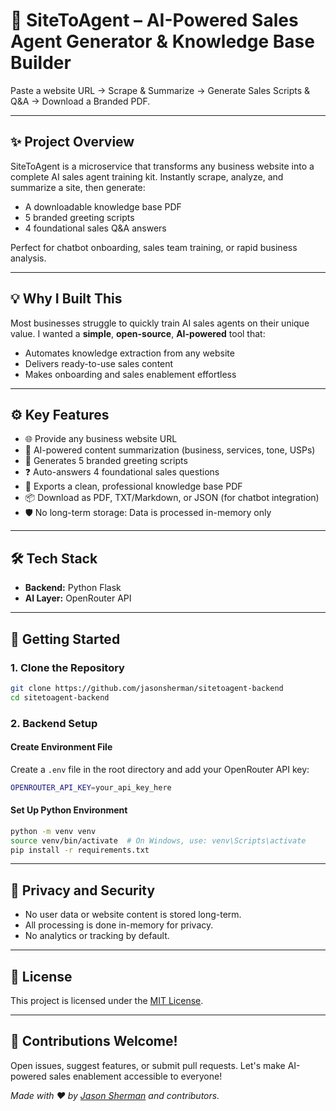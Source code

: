 # 🤖 SiteToAgent – AI-Powered Sales Agent Generator & Knowledge Base Builder

Paste a website URL → Scrape & Summarize → Generate Sales Scripts & Q&A → Download a Branded PDF.

---

## ✨ Project Overview

SiteToAgent is a microservice that transforms any business website into a complete AI sales agent training kit. Instantly scrape, analyze, and summarize a site, then generate:
- A downloadable knowledge base PDF
- 5 branded greeting scripts
- 4 foundational sales Q&A answers

Perfect for chatbot onboarding, sales team training, or rapid business analysis.

---

## 💡 Why I Built This

Most businesses struggle to quickly train AI sales agents on their unique value. I wanted a **simple**, **open-source**, **AI-powered** tool that:
- Automates knowledge extraction from any website
- Delivers ready-to-use sales content
- Makes onboarding and sales enablement effortless

---

## ⚙️ Key Features

- 🌐 Provide any business website URL
- 🤖 AI-powered content summarization (business, services, tone, USPs)
- 💬 Generates 5 branded greeting scripts
- ❓ Auto-answers 4 foundational sales questions
- 📄 Exports a clean, professional knowledge base PDF
- 📦 Download as PDF, TXT/Markdown, or JSON (for chatbot integration)
- 🛡️ No long-term storage: Data is processed in-memory only

---

## 🛠️ Tech Stack

- **Backend:** Python Flask
- **AI Layer:** OpenRouter API

---

## 🚀 Getting Started

### 1. Clone the Repository
```bash
git clone https://github.com/jasonsherman/sitetoagent-backend
cd sitetoagent-backend
```

### 2. Backend Setup

#### Create Environment File
Create a `.env` file in the root directory and add your OpenRouter API key:
```bash
OPENROUTER_API_KEY=your_api_key_here
```

#### Set Up Python Environment
```bash
python -m venv venv
source venv/bin/activate  # On Windows, use: venv\Scripts\activate
pip install -r requirements.txt
```
---

## 🔐 Privacy and Security

- No user data or website content is stored long-term.
- All processing is done in-memory for privacy.
- No analytics or tracking by default.

---

## 📜 License

This project is licensed under the [MIT License](LICENSE).

---

## 🙌 Contributions Welcome!

Open issues, suggest features, or submit pull requests. Let's make AI-powered sales enablement accessible to everyone!

*Made with ❤️ by [Jason Sherman](https://jasonsherman.org) and contributors.* 